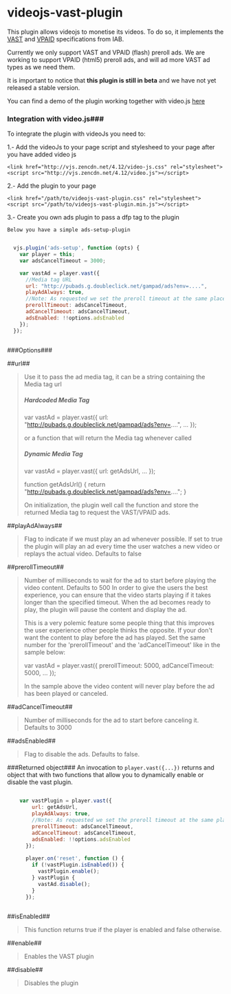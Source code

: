 # videojs-vast-plugin

  This plugin allows videojs to monetise its videos. To do so, it implements the [VAST](https://www.google.es/url?sa=t&rct=j&q=&esrc=s&source=web&cd=1&cad=rja&uact=8&ved=0CCIQFjAA&url=http%3A%2F%2Fwww.iab.net%2Fmedia%2Ffile%2FVASTv3.0.pdf&ei=pLJtVY-4Ocb0UNrBg6AH&usg=AFQjCNGKWI6H1OgqsxcWN9aNUurhZfg5uQ&sig2=l3MNKUx4yXYcBz33StyH3w&bvm=bv.94911696,d.d24) and [VPAID](http://www.iab.net/media/file/VPAID_2.0_Final_04-10-2012.pdf) specifications from IAB.
  
  Currently we only support VAST and VPAID (flash) preroll ads. 
  We are working to support  VPAID (html5) preroll ads, and will ad more VAST ad types as we need them.
  
  It is important to notice that **this plugin is still in beta** and we have not yet released a stable version.
  
  You can find a demo of the plugin working together with video.js  [here](http://mailonline.github.io/videojs-vast-plugin)

### Integration with video.js###
  To integrate the plugin with videoJs you need to:
  
  1.- Add the videoJs to your page script and stylesheed to your page after you have added video js
  ```
  <link href="http://vjs.zencdn.net/4.12/video-js.css" rel="stylesheet">
  <script src="http://vjs.zencdn.net/4.12/video.js"></script>
  ```
  2.- Add the plugin to your page
  ```
  <link href="/path/to/videojs-vast-plugin.css" rel="stylesheet">
  <script src="/path/to/videojs-vast-plugin.min.js"></script>
  ```
  3.- Create you own ads plugin to pass a dfp tag to the plugin
  
    Below you have a simple ads-setup-plugin
    
  ```javascript
  
    vjs.plugin('ads-setup', function (opts) {
      var player = this;
      var adsCancelTimeout = 3000;
  
      var vastAd = player.vast({
        //Media tag URL
        url: "http://pubads.g.doubleclick.net/gampad/ads?env=....",
        playAdAlways: true,
        //Note: As requested we set the preroll timeout at the same place thant the adsCancelTimeout
        prerollTimeout: adsCancelTimeout,
        adCancelTimeout: adsCancelTimeout,
        adsEnabled: !!options.adsEnabled
      });
    });
    
  ```
  
  ###Options###
  
  ##url##
  >Use it to pass the ad media tag, it can be a string containing the Media tag url
  >
  >##### Hardcoded Media Tag
  >
  >    var vastAd = player.vast({
  >      url: "http://pubads.g.doubleclick.net/gampad/ads?env=....",
  >     ...
  >    });
  >
  >
  >or a function that will return the Media tag whenever called
  >
  >
  >#####  Dynamic Media Tag
  >
  >    var vastAd = player.vast({
  >    url: getAdsUrl,
  >     ...
  >    });
  >    
  >    function getAdsUrl() {
  >          return "http://pubads.g.doubleclick.net/gampad/ads?env=....";
  >    }
  >
  >
  >On initialization, the plugin well call the function and store the returned Media tag to request the VAST/VPAID ads.
  
  ##playAdAlways##
  >Flag to indicate if we must play an ad whenever possible. If set to true the plugin will play an ad every time the user watches a new video or replays the actual video.
  >Defaults to false
  
  ##prerollTimeout##
  >Number of milliseconds to wait for the ad to start before playing the video content. Defaults to 500
  >In order to give the users the best experience, you can ensure that the video starts playing if it takes longer than the specified timeout. When the ad becomes ready to play, the plugin will pause the content and display the ad.
  >
  >This is a very polemic feature some people thing that this improves the user experience other people thinks the opposite. If your don't want the content to play before the ad has played. Set the same number for the 'prerollTimeout' and the 'adCancelTimeout' like in the sample below:
  >
  >
  >    var vastAd = player.vast({
  >      prerollTimeout: 5000,
  >      adCancelTimeout: 5000,
  >     ...
  >    });
  >  
  > In the sample above the video content will never play before the ad has been played or canceled.
  
  
 ##adCancelTimeout##
 >Number of milliseconds for the ad to start before canceling it. Defaults to 3000
 
 ##adsEnabled##
 >Flag to disable the ads. Defaults to false.
 
 ###Returned object###
 An invocation to ```player.vast({...})``` returns and object that with two functions that allow you to dynamically enable or disable the vast plugin.
  ```javascript
  
      var vastPlugin = player.vast({
          url: getAdsUrl,
          playAdAlways: true,
          //Note: As requested we set the preroll timeout at the same place thant the adsCancelTimeout
          prerollTimeout: adsCancelTimeout,
          adCancelTimeout: adsCancelTimeout,
          adsEnabled: !!options.adsEnabled
        });
    
        player.on('reset', function () {
          if (!vastPlugin.isEnabled()) {
            vastPlugin.enable();
          } vastPlugin {
            vastAd.disable();
          }
        });
    
  ```
  
  ##isEnabled##
  >This function returns true if the player is enabled and false otherwise.
  
  ##enable##
  >Enables the VAST plugin
  
  ##disable##
  >Disables the plugin
  